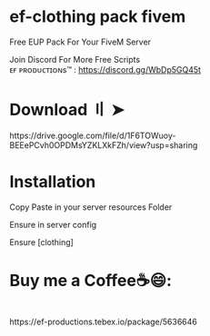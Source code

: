 # ef-clothing pack fivem
Free EUP Pack For Your FiveM Server


Join Discord For More Free Scripts<br>
ᴇғ ᴘʀᴏᴅᴜᴄᴛɪᴏɴs™ : https://discord.gg/WbDp5GQ45t


<h1>Download 〢 ➤ </h1>
https://drive.google.com/file/d/1F6TOWuoy-BEEePCvh0OPDMsYZKLXkFZh/view?usp=sharing

<h1> Installation </h1>
<p> Copy Paste in your server resources Folder</p>
<p>Ensure in server config </p>
<p>Ensure [clothing]</p>


<h1>Buy me a Coffee☕😄:</h1><br>
https://ef-productions.tebex.io/package/5636646<br>





